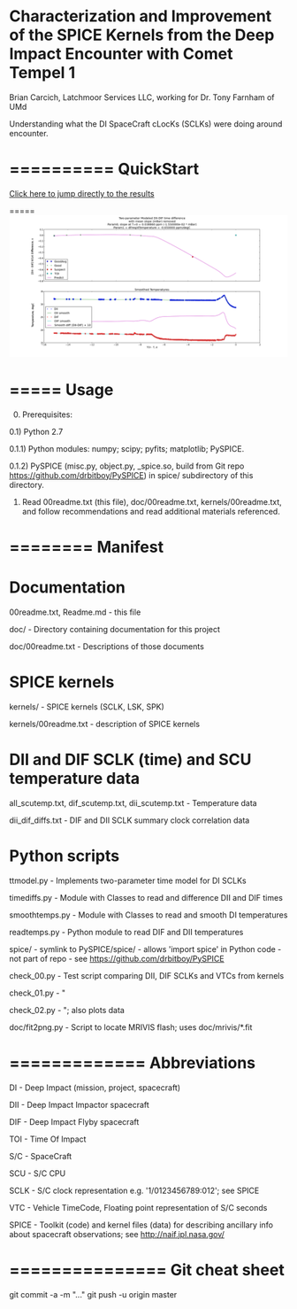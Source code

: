 Characterization and Improvement of the SPICE Kernels from the Deep Impact Encounter with Comet Tempel 1
==================================================

Brian Carcich, Latchmoor Services LLC, working for Dr. Tony Farnham of UMd


Understanding what the DI SpaceCraft cLocKs (SCLKs) were doing
around encounter.


==========
QuickStart
==========

[Click here to jump directly to the results](results/)

=====
![](https://github.com/drbitboy/Sclk9P/raw/master/results/TwoParamModel_case0.png)


=====
Usage
=====

0) Prerequisites:

0.1) Python 2.7

0.1.1) Python modules:  numpy; scipy; pyfits; matplotlib; PySPICE.

0.1.2) PySPICE (misc.py, object.py, _spice.so, build from Git repo
       https://github.com/drbitboy/PySPICE) in spice/ subdirectory of
       this directory.


1) Read 00readme.txt (this file), doc/00readme.txt, kernels/00readme.txt,
   and follow recommendations and read additional materials referenced.


========
Manifest
========


Documentation
=============

00readme.txt, Readme.md - this file

doc/ - Directory containing documentation for this project

doc/00readme.txt - Descriptions of those documents


SPICE kernels
=============

kernels/ - SPICE kernels (SCLK, LSK, SPK)

kernels/00readme.txt - description of SPICE kernels


DII and DIF SCLK (time) and SCU temperature data
================================================

all_scutemp.txt, dif_scutemp.txt, dii_scutemp.txt - Temperature data

dii_dif_diffs.txt - DIF and DII SCLK summary clock correlation data



Python scripts
==============

ttmodel.py - Implements two-parameter time model for DI SCLKs

timediffs.py - Module with Classes to read and difference DII and DIF times

smoothtemps.py - Module with Classes to read and smooth DI temperatures

readtemps.py - Python module to read DIF and DII temperatures

spice/ - symlink to PySPICE/spice/
       - allows 'import spice' in Python code
       - not part of repo
       - see https://github.com/drbitboy/PySPICE

check_00.py - Test script comparing DII, DIF SCLKs and VTCs from kernels

check_01.py -  "

check_02.py -  "; also plots data

doc/fit2png.py - Script to locate MRIVIS flash; uses doc/mrivis/*.fit


=============
Abbreviations
=============

DI - Deep Impact (mission, project, spacecraft)

DII - Deep Impact Impactor spacecraft

DIF - Deep Impact Flyby spacecraft

TOI - Time Of Impact

S/C - SpaceCraft

SCU - S/C CPU

SCLK - S/C clock representation e.g. '1/0123456789:012'; see SPICE

VTC - Vehicle TimeCode, Floating point representation of S/C seconds

SPICE - Toolkit (code) and kernel files (data) for describing ancillary
        info about spacecraft observations; see http://naif.jpl.nasa.gov/


===============
Git cheat sheet
===============

git commit -a -m "..."
git push -u origin master

